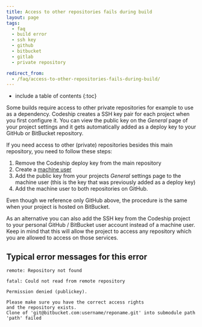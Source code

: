 ```yaml
---
title: Access to other repositories fails during build
layout: page
tags:
  - faq
  - build error
  - ssh key
  - github
  - bitbucket
  - gitlab
  - private repository

redirect_from:
  - /faq/access-to-other-repositories-fails-during-build/
---
```


* include a table of contents
{:toc}

Some builds require access to other private repositories for example to use as a dependency. Codeship creates a SSH key pair for each project when you first configure it. You can view the public key on the _General_ page of your project settings and it gets automatically added as a deploy key to your GitHub or BitBucket repository.

If you need access to other (private) repositories besides this main repository, you need to follow these steps:

1. Remove the Codeship deploy key from the main repository
2. Create a [machine user](https://developer.github.com/guides/managing-deploy-keys/#machine-users)
3. Add the public key from your projects _General_ settings page to the machine user (this is the key that was previously added as a deploy key)
4. Add the machine user to both repositories on GitHub.

Even though we reference only GitHub above, the procedure is the same when your project is hosted on BitBucket.

As an alternative you can also add the SSH key from the Codeship project to your personal GitHub / BitBucket user account instead of a machine user. Keep in mind that this will allow the project to access any repository which you are allowed to access on those services.

## Typical error messages for this error

```shell
remote: Repository not found
```

```shell
fatal: Could not read from remote repository
```

```shell
Permission denied (publickey).
```

```
Please make sure you have the correct access rights
and the repository exists.
Clone of 'git@bitbucket.com:username/reponame.git' into submodule path 'path' failed
```
